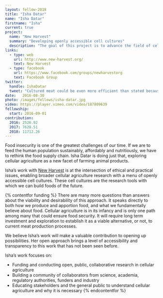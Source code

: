 ```yaml
---
layout: fellow-2018
title: "Isha Datar"
name: "Isha Datar"
firstname: "Isha"
current: true
project:
  name: "New Harvest"
  summary: "Developing openly accessible cell cultures"
  description: "The goal of this project is to advance the field of cellular agriculture and build foundations for a post-animal bioeconomy."
links:
  - type: web
    url: http://www.new-harvest.org/
    text: New Harvest
  - type: facebook
    url: https://www.facebook.com/groups/newharvestorg
    text: Facebook Group
twitter:
  handle: IshaDatar
  tweet: "Cultured meat could be even more efficient than stated because the calculation for methane to CO2 conversion is radically conservative. Mitigating methane in the near term is so much more effective than mitigating CO2!"
date:   2016-08-30
photo: /images/fellows/isha-datar.jpg
video: https://player.vimeo.com/video/187809639
fellowship:
  start: 2016-09-01
contribution:
  2016: 2526.92
  2017: 7628.51
  2018: 11712.26
---
```

Food insecurity is one of the greatest challenges of our time. If we are to feed the human population sustainably, affordably and nutritiously, we have to rethink the food supply chain. Isha Datar is doing just that, exploring cellular agriculture as a new facet of farming animal products. 

Isha’s work with [New Harvest](http://www.new-harvest.org/) is at the intersection of ethical and practical issues, enabling broader cellular agriculture research with a menu of openly accessible cell cultures. These cell cultures are the research tools with which we can build foods of the future.

{% contentfor funding %}
There are many more questions than answers about the viability and desirability of this approach. It speaks directly to both how we produce and apportion food, and what we fundamentally believe about food. Cellular agriculture is in its infancy and is only one path among many that could ensure food security. It will require long term investment and exploration to establish it as a viable alternative, or not, to current meat production processes. 

We believe Isha’s work will make a valuable contribution to opening up possibilities. Her open approach brings a level of accessibility and transparency to this work that has not been seen before.

Isha’s work focuses on: 

- Funding and conducting open, public, collaborative research in cellular agriculture
- Building a community of collaborators from science, academia, regulatory authorities, funders and industry
- Educating stakeholders and the general public to understand cellular agriculture and why it is necessary 
{% endcontentfor %}
